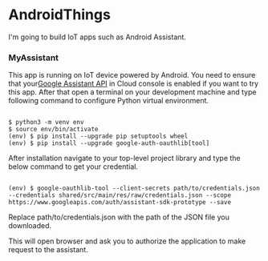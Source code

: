 <h1>AndroidThings</h1>
<p>I'm going to build IoT apps such as Android Assistant.</p>

<h3>MyAssistant</h3>
<p>This app is running on IoT device powered by Android.
You need to ensure that your<a href="https://console.developers.google.com/projectselector2/apis/api/embeddedassistant.googleapis.com/overview?supportedpurview=project&project&folder&organizationId">Google Assistant API</a> in Cloud console is enabled if you want to try this app.
After that open a terminal on your development machine and type following command to configure Python virtual environment.
</p>
<code>
$ python3 -m venv env
$ source env/bin/activate
(env) $ pip install --upgrade pip setuptools wheel
(env) $ pip install --upgrade google-auth-oauthlib[tool]
</code>
<p>
After installation navigate to your top-level project library and type the below command to get your credential.
</p>
<code>
(env) $ google-oauthlib-tool --client-secrets path/to/credentials.json --credentials shared/src/main/res/raw/credentials.json --scope https://www.googleapis.com/auth/assistant-sdk-prototype --save
</code>
<p>Replace path/to/credentials.json with the path of the JSON file you downloaded.</p>
<p>This will open browser and ask you to authorize the application to make request to the assistant.</p>


